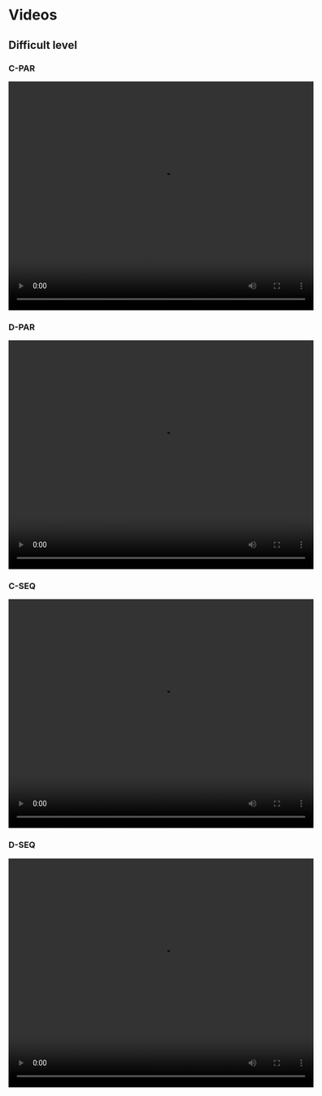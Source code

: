 # Videos

## Difficult level

### C-PAR
<video width="600" height="450" controls>
  <source src="https://github.com/anondoubleblind/mario/raw/gh-pages/videos/difficult_1_curriculum_parallel.mp4" type="video/mp4">
Your browser does not support the video tag.
</video>

### D-PAR
<video width="600" height="450" controls>
  <source src="https://github.com/anondoubleblind/mario/raw/gh-pages/videos/difficult_1_difficult_parallel.mp4" type="video/mp4">
Your browser does not support the video tag.
</video>

### C-SEQ
<video width="600" height="450" controls>
  <source src="https://github.com/anondoubleblind/mario/raw/gh-pages/videos/difficult_1_curriculum_sequential.mp4" type="video/mp4">
Your browser does not support the video tag.
</video>

### D-SEQ
<video width="600" height="450" controls>
  <source src="https://github.com/anondoubleblind/mario/raw/gh-pages/videos/difficult_1_difficult_sequential.mp4" type="video/mp4">
Your browser does not support the video tag.
</video>
